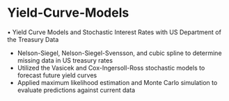 # Yield-Curve-Models
$\bullet$ Yield Curve Models and Stochastic Interest Rates with US Department of the Treasury Data
- Nelson-Siegel, Nelson-Siegel-Svensson, and cubic spline to determine missing data in US treasury rates 
- Utilized the Vasicek and Cox-Ingersoll-Ross stochastic models to forecast future yield curves 
- Applied maximum likelihood estimation and Monte Carlo simulation to evaluate predictions against current data
